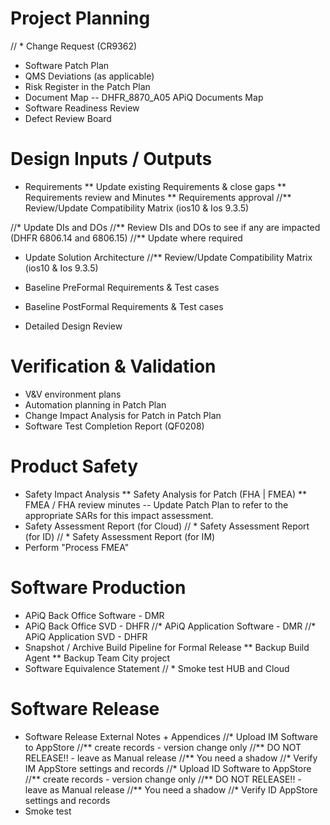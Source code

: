 Project Planning
================
// * Change Request (CR9362)
* Software Patch Plan
* QMS Deviations (as applicable)
* Risk Register in the Patch Plan
* Document Map -- DHFR_8870_A05 APiQ Documents Map
* Software Readiness Review
* Defect Review Board

Design Inputs / Outputs
=======================
* Requirements
** Update existing Requirements & close gaps
** Requirements review and Minutes
** Requirements approval 
//** Review/Update Compatibility Matrix (ios10 & Ios 9.3.5)

//* Update DIs and DOs
//** Review DIs and DOs to see if any are impacted (DHFR 6806.14 and 6806.15)
//** Update where required 

* Update Solution Architecture
//** Review/Update Compatibility Matrix (ios10 & Ios 9.3.5)

* Baseline PreFormal Requirements & Test cases
* Baseline PostFormal Requirements & Test cases
* Detailed Design Review

Verification & Validation
=========================
* V&V environment plans
* Automation planning in Patch Plan
* Change Impact Analysis for Patch in Patch Plan
* Software Test Completion Report (QF0208)

Product Safety
==============
* Safety Impact Analysis
** Safety Analysis for Patch (FHA | FMEA)
** FMEA / FHA review minutes -- Update Patch Plan to refer to the appropriate SARs for this impact assessment.
* Safety Assessment Report (for Cloud)
// * Safety Assessment Report (for ID)
// * Safety Assessment Report (for IM)
* Perform "Process FMEA"

Software Production
===================
* APiQ Back Office Software - DMR
* APiQ Back Office SVD - DHFR
//* APiQ Application Software - DMR
//* APiQ Application SVD - DHFR
* Snapshot / Archive Build Pipeline for Formal Release
** Backup Build Agent 
** Backup Team City project
* Software Equivalence Statement
// * Smoke test HUB and Cloud

Software Release
================
* Software Release External Notes + Appendices
//* Upload IM Software to AppStore
//** create records - version change only
//** DO NOT RELEASE!! - leave as Manual release
//** You need a shadow
//* Verify IM AppStore settings and records
//* Upload ID Software to AppStore
//** create records - version change only
//** DO NOT RELEASE!! - leave as Manual release
//** You need a shadow
//* Verify ID AppStore settings and records
* Smoke test
